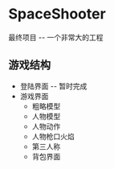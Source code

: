 SpaceShooter
=================================
最终项目 -- 一个非常大的工程

游戏结构
--------
* 登陆界面  -- 暂时完成
* 游戏界面
  * 粗略模型
  * 人物模型
  * 人物动作
  * 人物枪口火焰
  * 第三人称
  * 背包界面



